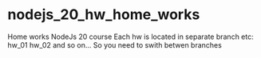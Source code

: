 # nodejs_20_hw_home_works

Home works NodeJs 20 course
Each hw is located in separate branch
etc:
hw_01
hw_02
and so on...
So you need to swith betwen branches
